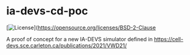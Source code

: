 # ia-devs-cd-poc
[![License](https://img.shields.io/badge/License-BSD_2--Clause-orange.svg)](https://opensource.org/licenses/BSD-2-Clause

A proof of concept for a new IA-DEVS simulator defined in https://cell-devs.sce.carleton.ca/publications/2021/VWD21/ 
